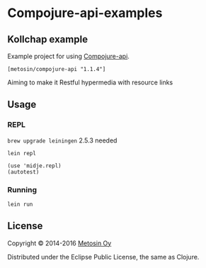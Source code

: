 # Compojure-api-examples

## Kollchap example

Example project for using [Compojure-api](https://github.com/metosin/compojure-api).

~~~
[metosin/compojure-api "1.1.4"]
~~~

Aiming to make it Restful hypermedia with resource links

## Usage

### REPL

`brew upgrade leiningen` 2.5.3 needed

`lein repl`

```
(use 'midje.repl)
(autotest)
```

### Running

```
lein run

```

## License

Copyright © 2014-2016 [Metosin Oy](http://www.metosin.fi)

Distributed under the Eclipse Public License, the same as Clojure.
